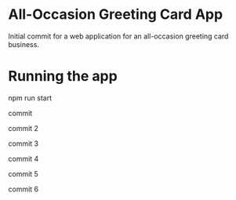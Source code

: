 # All-Occasion Greeting Card App

Initial commit for a web application for an all-occasion greeting card business.

# Running the app

npm run start

commit

commit 2

commit 3

commit 4

commit 5

commit 6